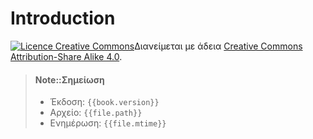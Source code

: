 # Introduction



<a rel="license" href="http://creativecommons.org/licenses/by-sa/4.0/"><img alt="Licence Creative Commons" style="border-width:0" src="https://i.creativecommons.org/l/by-sa/4.0/88x31.png" /></a>Διανείμεται με άδεια <a rel="license" href="http://creativecommons.org/licenses/by-sa/4.0/">Creative Commons Attribution-Share Alike 4.0</a>.


> #### Note::Σημείωση
> * Έκδοση: `{{book.version}}`
> * Αρχείο: `{{file.path}}`
> * Ενημέρωση: `{{file.mtime}}`
